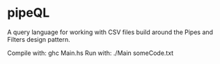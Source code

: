 # pipeQL
A query language for working with CSV files build around the Pipes and Filters design pattern.


Compile with: ghc Main.hs
Run with: ./Main someCode.txt
